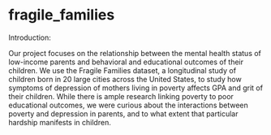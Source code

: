 # fragile_families

Introduction:

Our project focuses on the relationship between the mental health status of low-income parents and behavioral and educational outcomes of their children. We use the Fragile Families dataset, a longitudinal study of children born in 20 large cities across the United States, to study how symptoms of depression of mothers living in poverty affects GPA and grit of their children. While there is ample research linking poverty to poor educational outcomes, we were curious about the interactions between poverty and depression in parents, and to what extent that particular hardship manifests in children.
